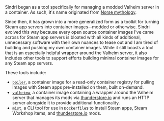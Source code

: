 Sindri began as a tool specifically for managing a modded Valheim server in a container. As such, it's name originated from [Norse mythology](https://en.wikipedia.org/wiki/Sindri_(mythology)).

Since then, it has grown into a more generalized form as a toolkit for turning Steam app servers into container images--modded or otherwise. Sindri evolved this way because every open source container images I've came across for Steam app servers is bloated with all kinds of additional, unnecessary software with their own nuances to tease out and I am tired of building and pushing my own container images. While it still boasts a tool that is an especially helpful wrapper around the Valheim server, it also includes other tools to support efforts building minimal container images for any Steam app servers.

These tools include:

- [`boiler`](boiler.md), a container image for a read-only container registry for pulling images with Steam apps pre-installed on them, built on-demand.
- [`valheimw`](valheim.md), a container image containing a wrapper around the Valheim server that manages its mods via [thunderstore.io](https://valheim.thunderstore.io/) and runs an HTTP server alongside it to provide additional functionality.
- [`mist`](mist.md), a CLI tool for use in `Dockerfile`s to install Steam apps, Steam Workshop items, and [thunderstore.io](https://thunderstore.io/) mods.
